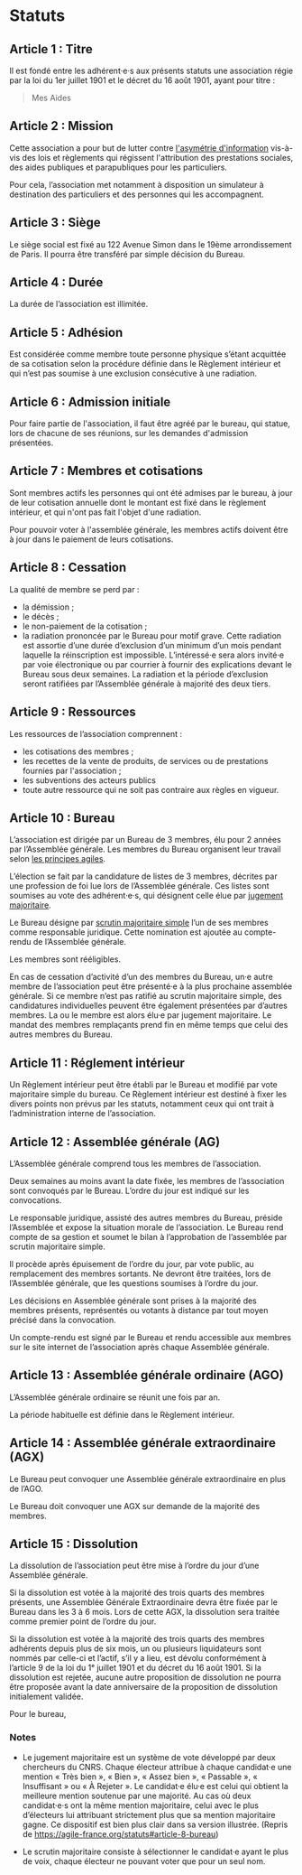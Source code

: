 ---
---
# Statuts

## Titre

Il est fondé entre les adhérent‧e‧s aux présents statuts une association régie par la loi du 1er juillet 1901 et le décret du 16 août 1901, ayant pour titre :

> Mes Aides


## Mission

Cette association a pour but de lutter contre [l'asymétrie d'information](https://fr.wikipedia.org/wiki/Asym%C3%A9trie_d'information) vis-à-vis des lois et règlements qui régissent l'attribution des prestations sociales, des aides publiques et parapubliques pour les particuliers.

Pour cela, l’association met notamment à disposition un simulateur à destination des particuliers et des personnes qui les accompagnent.


## Siège

Le siège social est fixé au 122 Avenue Simon dans le 19ème arrondissement de Paris. Il pourra être transféré par simple décision du Bureau.


## Durée

La durée de l’association est illimitée.


## Adhésion

Est considérée comme membre toute personne physique s’étant acquittée de sa cotisation selon la procédure définie dans le Règlement intérieur et qui n’est pas soumise à une exclusion consécutive à une radiation.


## Admission initiale

Pour faire partie de l'association, il faut être agréé par le bureau, qui statue, lors de chacune de ses réunions, sur les demandes d'admission présentées.


## Membres et cotisations

Sont membres actifs les personnes qui ont été admises par le bureau, à jour de leur cotisation annuelle dont le montant est fixé dans le règlement intérieur, et qui n'ont pas fait l'objet d'une radiation.

Pour pouvoir voter à l'assemblée générale, les membres actifs doivent être à jour dans le paiement de leurs cotisations.


## Cessation

La qualité de membre se perd par&nbsp;:

- la démission&nbsp;;
- le décès&nbsp;;
- le non-paiement de la cotisation&nbsp;;
- la radiation prononcée par le Bureau pour motif grave. Cette radiation est assortie d’une durée d’exclusion d’un minimum d’un mois pendant laquelle la réinscription est impossible. L’intéressé·e sera alors invité·e par voie électronique ou par courrier à fournir des explications devant le Bureau sous deux semaines. La radiation et la période d’exclusion seront ratifiées par l’Assemblée générale à majorité des deux tiers.


## Ressources

Les ressources de l’association comprennent :

- les cotisations des membres&nbsp;;
- les recettes de la vente de produits, de services ou de prestations fournies par l'association&nbsp;;
- les subventions des acteurs publics&nbsp;
- toute autre ressource qui ne soit pas contraire aux règles en vigueur.


## Bureau

L’association est dirigée par un Bureau de 3 membres, élu pour 2 années par l’Assemblée générale. Les membres du Bureau organisent leur travail selon [les principes agiles](https://agilemanifesto.org/iso/fr/manifesto.html).

L’élection se fait par la candidature de listes de 3 membres, décrites par une profession de foi lue lors de l’Assemblée générale. Ces listes sont soumises au vote des adhérent·e·s, qui désignent celle élue par [jugement majoritaire](#jugement-majoritaire).

Le Bureau désigne par [scrutin majoritaire simple](#scrutin-majoritaire) l’un de ses membres comme responsable juridique. Cette nomination est ajoutée au compte-rendu de l’Assemblée générale.

Les membres sont rééligibles.

En cas de cessation d’activité d’un des membres du Bureau, un·e autre membre de l’association peut être présenté·e à la plus prochaine assemblée générale. Si ce membre n’est pas ratifié au scrutin majoritaire simple, des candidatures individuelles peuvent être également présentées par d’autres membres. La ou le membre est alors élu·e par jugement majoritaire. Le mandat des membres remplaçants prend fin en même temps que celui des autres membres du Bureau.


## Réglement intérieur

Un Règlement intérieur peut être établi par le Bureau et modifié par vote majoritaire simple du bureau. Ce Règlement intérieur est destiné à fixer les divers points non prévus par les statuts, notamment ceux qui ont trait à l’administration interne de l’association.


## Assemblée générale (AG)

L’Assemblée générale comprend tous les membres de l’association.

Deux semaines au moins avant la date fixée, les membres de l’association sont convoqués par le Bureau. L’ordre du jour est indiqué sur les convocations.

Le responsable juridique, assisté des autres membres du Bureau, préside l’Assemblée et expose la situation morale de l’association. Le Bureau rend compte de sa gestion et soumet le bilan à l’approbation de l’assemblée par scrutin majoritaire simple.

Il procède après épuisement de l’ordre du jour, par vote public, au remplacement des membres sortants. Ne devront être traitées, lors de l’Assemblée générale, que les questions soumises à l’ordre du jour.

Les décisions en Assemblée générale sont prises à la majorité des membres présents, représentés ou votants à distance par tout moyen précisé dans la convocation.

Un compte-rendu est signé par le Bureau et rendu accessible aux membres sur le site internet de l’association après chaque Assemblée générale.


## Assemblée générale ordinaire (AGO)

L’Assemblée générale ordinaire se réunit une fois par an.

La période habituelle est définie dans le Règlement intérieur.


## Assemblée générale extraordinaire (AGX)

Le Bureau peut convoquer une Assemblée générale extraordinaire en plus de l’AGO.

Le Bureau doit convoquer une AGX sur demande de la majorité des membres.


## Dissolution

La dissolution de l’association peut être mise à l’ordre du jour d’une Assemblée générale.

Si la dissolution est votée à la majorité des trois quarts des membres présents, une Assemblée Générale Extraordinaire devra être fixée par le Bureau dans les 3 à 6 mois. Lors de cette AGX, la dissolution sera traitée comme premier point de l’ordre du jour.

Si la dissolution est votée à la majorité des trois quarts des membres adhérents depuis plus de six mois, un ou plusieurs liquidateurs sont nommés par celle-ci et l’actif, s’il y a lieu, est dévolu conformément à l’article 9 de la loi du 1ᵉ juillet 1901 et du décret du 16 août 1901. Si la dissolution est rejetée, aucune autre proposition de dissolution ne pourra être proposée avant la date anniversaire de la proposition de dissolution initialement validée.

Pour le bureau,

### Notes

- <span id="jugement-majoritaire" />Le jugement majoritaire est un système de vote développé par deux chercheurs du CNRS. Chaque électeur attribue à chaque candidat·e une mention « Très bien », « Bien », « Assez bien », « Passable », « Insuffisant » ou « À Rejeter ». Le candidat·e élu·e est celui qui obtient la meilleure mention soutenue par une majorité. Au cas où deux candidat·e·s ont la même mention majoritaire, celui avec le plus d’électeurs lui attribuant strictement plus que sa mention majoritaire gagne. Ce dispositif est bien plus clair dans sa version illustrée. (Repris de https://agile-france.org/statuts#article-8-bureau)

- <span id="scrutin-majoritaire" />Le scrutin majoritaire consiste à sélectionner le candidat·e ayant le plus de voix, chaque électeur ne pouvant voter que pour un seul nom.

<style type="text/css">
  body {
    counter-reset: article;
  }

  h2::before {
    counter-increment: article;
    content: "Article " counter(article) " : ";
  }
</style>
